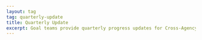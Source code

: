 ```yaml
---
layout: tag
tag: quarterly-update
title: Quarterly Update
excerpt: Goal teams provide quarterly progress updates for Cross-Agency Priority (CAP) Goals and Agency Priority Goals (APGs).
---
```

